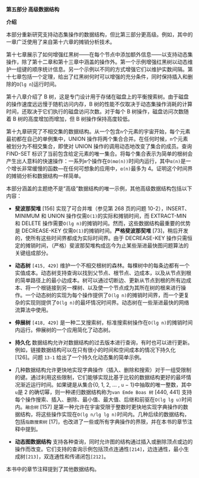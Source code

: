 **第五部分    高级数据结构**

**介绍**

本部分重新研究支持动态集操作的数据结构，但比第三部分更高级。例如，其中的一章广泛使用了来自第十六章的摊销分析技术。

第十七章展示了如何增强红黑树——在每个节点中添加额外信息——以支持动态集操作，除了第十二章和第十三章中涵盖的操作外。第一个示例增强红黑树以动态维护一组键的顺序统计信息。另一个示例以不同的方式增强它们以维护实数间隔。第十七章包括一个定理，给出了红黑树何时可以增强的充分条件，同时保持插入和删除的`O`(`lg n`)运行时间。  

第十八章介绍了 B 树，这是专门设计用于存储在磁盘上的平衡搜索树。由于磁盘的操作速度远远慢于随机访问内存，B 树的性能不仅取决于动态集操作消耗的计算时间，还取决于它们执行的磁盘访问次数。对于每个 B 树操作，磁盘访问次数随着 B 树的高度增加而增加，但 B 树操作保持高度较低。

第十九章研究了不相交集的数据结构。从一个包含`n`个元素的宇宙开始，每个元素最初都在自己的单例集中，UNION 操作将两个集合合并。在任何时候，`n`个元素被划分为不相交集合，即使对 UNION 操作的调用动态地改变了集合的成员。查询 FIND-SET 标识了当前包含给定元素的唯一集合。将每个集合表示为简单的根树会产生出人意料的快速操作：一系列`m`个操作在`O(mα(n))`时间内运行，其中`α(n)`是一个增长非常缓慢的函数—在任何可想象的应用中，`α(n)`最多为 4。证明这个时间界的摊销分析和数据结构一样简单。

本部分涵盖的主题绝不是“高级”数据结构的唯一示例，其他高级数据结构包括以下内容：

+   **斐波那契堆** [156] 实现了可合并堆（参见第 268 页的问题 10-2），INSERT、MINIMUM 和 UNION 操作仅需`O(1)`的实际和摊销时间，而 EXTRACT-MIN 和 DELETE 操作需要`O(lg n)`的摊销时间。然而，这些数据结构最重要的优势是 DECREASE-KEY 仅需`O(1)`的摊销时间。**严格斐波那契堆** [73]，稍后开发的，使所有这些时间界都成为实际时间界。由于 DECREASE-KEY 操作只需恒定的摊销时间，（严格）斐波那契堆构成迄今为止某些渐进最快图问题算法的关键组成部分。

+   **动态树** `[415, 429]` 维护一个不相交根树的森林。每棵树中的每条边都有一个实值成本。动态树支持查询以找到父节点、根节点、边成本，以及从节点到根的简单路径上的最小边成本。树可以通过切断边、更新从节点到根的所有边成本、将一个根链接到另一棵树、以及使一个节点成为其所在树的根来进行操作。一个动态树的实现为每个操作提供了`O(lg n)`的摊销时间界，而一个更复杂的实现则提供了`O(lg n)`的最坏情况时间界。动态树在一些渐进最快的网络流算法中使用。

+   **伸展树** `[418, 429]` 是一种二叉搜索树，标准搜索树操作在`O(lg n)`的摊销时间内运行。伸展树的一个应用简化了动态树。

+   **持久化** 数据结构允许对数据结构的过去版本进行查询，有时也可以进行更新。例如，链接数据结构可以在只有很小的时间和空间成本的情况下持久化[126]。问题 `13-1` 给出了一个持久化动态集的简单示例。

+   几种数据结构允许更快地实现字典操作（插入、删除和搜索）对于一组受限制的键。通过利用这些限制，它们能够实现比基于比较的数据结构更好的最坏情况渐近运行时间。如果键是从集合{0, 1, 2, … , `u` − 1}中抽取的唯一整数，其中`u`是 2 的确切幂，则一种递归数据结构称为`van Emde Boas 树` [440, 441] 支持每个操作搜索、插入、删除、最小值、最大值、后继和前驱在`O(lg lg u)`时间内。`融合树` [157] 是第一种允许在宇宙受限于整数时更快地实现字典操作的数据结构，将这些操作实现在`O(lg n/lg lg n)`时间内。几种后续的数据结构，包括`指数搜索树` [17]，也改进了一些或所有字典操作的界限，并在本书的章节注释中提到。  

+   **动态图数据结构** 支持各种查询，同时允许图的结构通过插入或删除顶点或边的操作而改变。它们支持的查询示例包括顶点连通性`[214]`，边连通性，最小生成树`[213]`，双连通性和传递闭包`[212]`。

本书中的章节注释提到了其他数据结构。
